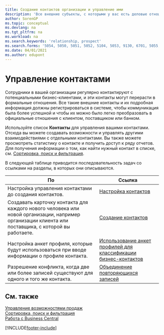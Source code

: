 ```yaml
---
title: Создание контактов организации и управление ими
description: 'Все внешние субъекты, с которыми у вас есть деловые отношения (например, потенциальные и текущие клиенты, поставщики и консультанты), настраиваются как контакты.'
author: SorenGP
ms.topic: conceptual
ms.devlang: na
ms.tgt_pltfrm: na
ms.workload: na
ms.search.keywords: 'relationship, prospect'
ms.search.forms: '5054, 5050, 5051, 5052, 5104, 5053, 9130, 6701, 5055, 1604'
ms.date: 04/01/2021
ms.author: edupont
---
```

# <a name="managing-contacts"></a><a name="managing-contacts"></a>Управление контактами

Сотрудники в вашей организации регулярно контактируют с потенциальными бизнес-клиентами, и эти контакты могут перерасти в формальные отношения. Все такие внешние контакты и их подробная информация должны регистрироваться в системе, чтобы коммуникация была более успешной и чтобы их можно было легко преобразовать в официальные отношения с клиентом, поставщиком или банком.

Используйте список **Контакты** для управления вашими контактами. Отсюда вы можете создавать возможности и управлять другими взаимодействиями с отдельными контактами. Вы также можете просмотреть статистику о контакте и получить доступ к ряду отчетов. Для получения информации о том, как найти нужный контакт в списке, см. [Сортировка, поиск и фильтрация](ui-enter-criteria-filters.md).  

В следующей таблице приводится последовательность задач со ссылками на разделы, в которых они описываются.

| По | Ссылка |
| --- | --- |
| Настройка управления контактами до создания контактов. |[Настройка контактов](marketing-setup-contacts.md) |
| Создавать карточку контакта для каждого нового человека или новой организации, например организации клиента или поставщика, с которой вы работаете. |[Создание контактов](marketing-create-contact-companies.md) |
|Настройка анкет профиля, которые будут использоваться при вводе информации о профиле контакта.|[Использование анкет профилей для классификации бизнес-контактов](marketing-create-contact-profile-questionnaire.md)|
|Разрешение конфликта, когда две или более записей существуют для одного и того же контакта.|[Объединение повторяющихся записей](sales-how-merge-duplicate-records.md)|

## <a name="see-also"></a><a name="see-also"></a>См. также

[Управление возможностями продаж](marketing-manage-sales-opportunities.md)  
[Сортировка, поиск и фильтрация](ui-enter-criteria-filters.md)  
[Работа с Business Central](ui-work-product.md)  


[!INCLUDE[footer-include](includes/footer-banner.md)]
